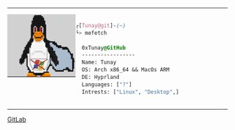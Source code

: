 <hr>


<div style="display:block;text-align:left"><img align="left" src="LINUX_S.png" border="0" style="width:156px;">

```  css

┌[Tunay@git]-(~)
└> mefetch

  0xTunay@GitHub
  -----------------
  Name: Tunay
  OS: Arch x86_64 && MacOs ARM
  DE: Hyprland
  Languages: ["?"]
  Intrests: ["Linux", "Desktop",]
  
```
<hr>

<a href = "https://gitlab.com/0xTunay">GitLab</a>
